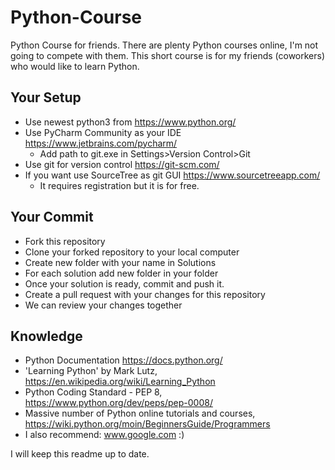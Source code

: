 # Python-Course

Python Course for friends.
There are plenty Python courses online, I'm not going to compete with them.
This short course is for my friends (coworkers) who would like to learn Python.

## Your Setup
- Use newest python3 from https://www.python.org/
- Use PyCharm Community as your IDE https://www.jetbrains.com/pycharm/
    - Add path to git.exe in Settings>Version Control>Git
- Use git for version control https://git-scm.com/
- If you want use SourceTree as git GUI https://www.sourcetreeapp.com/
    - It requires registration but it is for free.

## Your Commit
- Fork this repository
- Clone your forked repository to your local computer
- Create new folder with your name in Solutions
- For each solution add new folder in your folder 
- Once your solution is ready, commit and push it.
- Create a pull request with your changes for this repository
- We can review your changes together

## Knowledge
- Python Documentation https://docs.python.org/
- 'Learning Python' by Mark Lutz, https://en.wikipedia.org/wiki/Learning_Python
- Python Coding Standard - PEP 8, https://www.python.org/dev/peps/pep-0008/
- Massive number of Python online tutorials and courses, https://wiki.python.org/moin/BeginnersGuide/Programmers
- I also recommend: www.google.com :)

I will keep this readme up to date.
